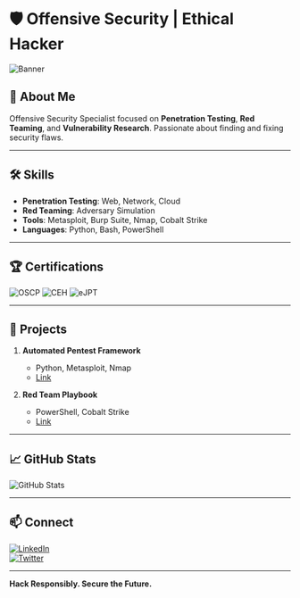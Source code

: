 # 🛡️ Offensive Security | Ethical Hacker

![Banner](https://github.com/xM4skByt3z/Gifs/blob/main/HackThePlanet.gif)

## 👋 About Me
Offensive Security Specialist focused on **Penetration Testing**, **Red Teaming**, and **Vulnerability Research**. Passionate about finding and fixing security flaws.

---

## 🛠️ Skills
- **Penetration Testing**: Web, Network, Cloud
- **Red Teaming**: Adversary Simulation
- **Tools**: Metasploit, Burp Suite, Nmap, Cobalt Strike
- **Languages**: Python, Bash, PowerShell

---

## 🏆 Certifications
![OSCP](https://img.shields.io/badge/OSCP-Offensive_Security_Certified_Professional-orange)
![CEH](https://img.shields.io/badge/CEH-Certified_Ethical_Hacker-blue)
![eJPT](https://img.shields.io/badge/eJPT-eLearnSecurity_Junior_Penetration_Tester-green)

---

## 📂 Projects
1. **Automated Pentest Framework**  
   - Python, Metasploit, Nmap  
   - [Link](#)

2. **Red Team Playbook**  
   - PowerShell, Cobalt Strike  
   - [Link](#)

---

## 📈 GitHub Stats
![GitHub Stats](https://github-readme-stats.vercel.app/api?username=xM4skByt3z&show_icons=true&theme=dark)

---

## 📫 Connect
[![LinkedIn](https://img.shields.io/badge/LinkedIn-0077B5?style=for-the-badge&logo=linkedin&logoColor=white)](https://www.linkedin.com/in/yourprofile/)  
[![Twitter](https://img.shields.io/badge/Twitter-1DA1F2?style=for-the-badge&logo=twitter&logoColor=white)](https://twitter.com/yourhandle)

---

**Hack Responsibly. Secure the Future.**
